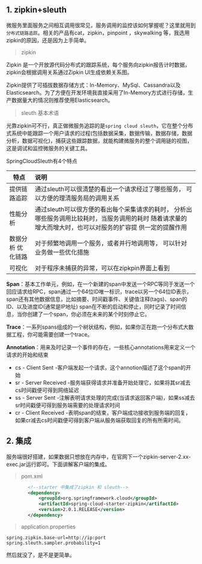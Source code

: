 ## 1. zipkin+sleuth 

微服务里面服务之间相互调用很常见，服务调用的监控该如何掌握呢？这里就用到`分布式链路追踪`。相关的产品有cat，zipkin，pinpoint ，skywalking 等，我选用zipkin的原因，还是因为上手简单。

> zipkin

Zipkin 是一个开放源代码分布式的跟踪系统，每个服务向zipkin报告计时数据，zipkin会根据调用关系通过Zipkin UI生成依赖关系图。

Zipkin提供了可插拔数据存储方式：In-Memory、MySql、Cassandra以及Elasticsearch。为了方便在开发环境我直接采用了In-Memory方式进行存储，生产数据量大的情况则推荐使用Elasticsearch。

> sleuth 基本术语

光靠zipkin可不行，真正做微服务追踪的是`spring cloud sleuth`，它在整个分布式系统中能跟踪一个用户请求的过程(包括数据采集，数据传输，数据存储，数据分析，数据可视化)，捕获这些跟踪数据，就能构建微服务的整个调用链的视图，这是调试和监控微服务的关键工具。

SpringCloudSleuth有4个特点

| 特点              | 说明                                                         |
| ----------------- | :----------------------------------------------------------- |
| 提供链路追踪      | 通过sleuth可以很清楚的看出一个请求经过了哪些服务， 可以方便的理清服务局的调用关系 |
| 性能分析          | 通过sleuth可以很方便的看出每个采集请求的耗时， 分析出哪些服务调用比较耗时，当服务调用的耗时 随着请求量的增大而增大时，也可以对服务的扩容提 供一定的提醒作用 |
| 数据分析 优化链路 | 对于频繁地调用一个服务，或者并行地调用等， 可以针对业务做一些优化措施 |
| 可视化            | 对于程序未捕获的异常，可以在zipkpin界面上看到                |

**Span**：基本工作单元，例如，在一个新建的span中发送一个RPC等同于发送一个回应请求给RPC，span通过一个64位ID唯一标识，trace以另一个64位ID表示，span还有其他数据信息，比如摘要、时间戳事件、关键值注释(tags)、span的ID、以及进度ID(通常是IP地址)
 span在不断的启动和停止，同时记录了时间信息，当你创建了一个span，你必须在未来的某个时刻停止它。

**Trace**：一系列spans组成的一个树状结构，例如，如果你正在跑一个分布式大数据工程，你可能需要创建一个trace。

**Annotation**：用来及时记录一个事件的存在，一些核心annotations用来定义一个请求的开始和结束

- cs - Client Sent -客户端发起一个请求，这个annotion描述了这个span的开始
- sr - Server Received -服务端获得请求并准备开始处理它，如果将其sr减去cs时间戳便可得到网络延迟
- ss - Server Sent -注解表明请求处理的完成(当请求返回客户端)，如果ss减去sr时间戳便可得到服务端需要的处理请求时间
- cr - Client Received -表明span的结束，客户端成功接收到服务端的回复，如果cr减去cs时间戳便可得到客户端从服务端获取回复的所有所需时间。



## 2. 集成

服务端很好搭建，如果数据只想放在内存中，在官网下一个zipkin-server-2.xx-exec.jar运行即可。下面讲解客户端的集成。

> pom.xml

```xml
		<!--starter 中集成了zipkin 和 sleuth-->
		<dependency>
			<groupId>org.springframework.cloud</groupId>
			<artifactId>spring-cloud-starter-zipkin</artifactId>
			<version>2.0.1.RELEASE</version>
		</dependency>
```

> application.properties

```properties
spring.zipkin.base-url=http://ip:port
spring.sleuth.sampler.probability=1
```

然后就没了，是不是更简单。